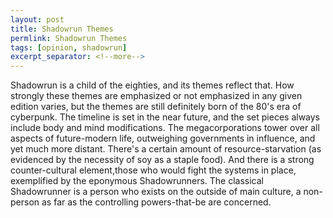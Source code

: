 ```yaml
---
layout: post
title: Shadowrun Themes
permlink: Shadowrun Themes
tags: [opinion, shadowrun]
excerpt_separator: <!--more-->
---
```

Shadowrun is a child of the eighties, and its themes reflect that. How strongly these themes are emphasized or not emphasized in any given edition varies, but the themes are still definitely born of the 80's era of cyberpunk. The timeline is set in the near future, and the set pieces always include body and mind modifications. The megacorporations tower over all aspects of future-modern life, outweighing governments in influence, and yet much more distant. There's a certain amount of resource-starvation (as evidenced by the necessity of soy as a staple food). And there is a strong counter-cultural element,those who would fight the systems in place, exemplified by the eponymous Shadowrunners. The classical Shadowrunner is a person who exists on the outside of main culture, a non-person as far as the controlling powers-that-be are concerned.

